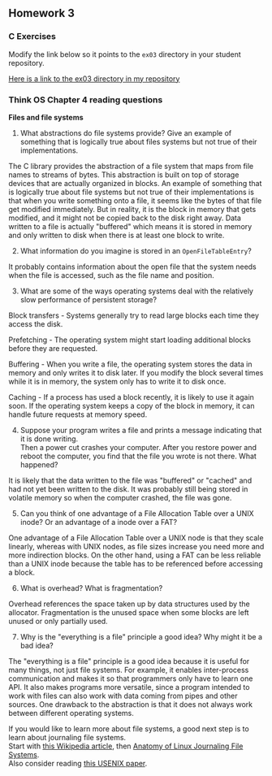 ## Homework 3

### C Exercises

Modify the link below so it points to the `ex03` directory in your
student repository.

[Here is a link to the ex03 directory in my repository](https://github.com/umadesai/ExercisesInC/tree/master/exercises/ex03)

### Think OS Chapter 4 reading questions

**Files and file systems**

1) What abstractions do file systems provide?  Give an example of something that is logically
true about files systems but not true of their implementations.

The C library provides the abstraction of a file system that maps from file names to streams of bytes. This abstraction is built on top of storage devices that are actually organized in blocks. An example of something that is logically true about file systems but not true of their implementations is that when you write something onto a file, it seems like the bytes of that file get modified immediately. But in reality, it is the block in memory that gets modified, and it might not be copied back to the disk right away. Data written to a file is actually "buffered" which means it is stored in memory and only written to disk when there is at least one block to write.

2) What information do you imagine is stored in an `OpenFileTableEntry`?

It  probably contains information about the open file that the system needs when the file is accessed, such as the file name and position.

3) What are some of the ways operating systems deal with the relatively slow performance of persistent storage?

Block transfers - Systems generally try to read large blocks each time they access the disk.

Prefetching - The operating system might start loading additional blocks before they are requested.

Buffering - When you write a file, the operating system stores the data in memory and only writes it to disk later. If you modify the block several times while it is in memory, the system only has to write it to disk once.

Caching - If a process has used a block recently, it is likely to use it again soon. If the operating system keeps a copy of the block in memory, it can handle future requests at memory speed.

4) Suppose your program writes a file and prints a message indicating that it is done writing.  
Then a power cut crashes your computer.  After you restore power and reboot the computer, you find that the
file you wrote is not there.  What happened?

It is likely that the data written to the file was "buffered" or "cached" and had not yet been written to the disk. It was probably still being stored in volatile memory so when the computer crashed, the file was gone.

5) Can you think of one advantage of a File Allocation Table over a UNIX inode?  Or an advantage of a inode over a FAT?

One advantage of a File Allocation Table over a UNIX node is that they scale linearly, whereas with UNIX nodes, as file sizes increase you need more and more indirection blocks. On the other hand, using a FAT can be less reliable than a UNIX inode because the table has to be referenced before accessing a block.

6) What is overhead?  What is fragmentation?

Overhead references the space taken up by data structures used by the allocator. Fragmentation is the unused space when some blocks are left unused or only partially used.

7) Why is the "everything is a file" principle a good idea?  Why might it be a bad idea?

The "everything is a file" principle is a good idea because it is useful for many things, not just file systems. For example, it enables inter-process communication and makes it so that programmers only have to learn one API. It also makes programs more versatile, since a program intended to work with files can also work with data coming from pipes and other sources. One drawback to the abstraction is that it does not always work between different operating systems.

If you would like to learn more about file systems, a good next step is to learn about journaling file systems.  
Start with [this Wikipedia article](https://en.wikipedia.org/wiki/Journaling_file_system), then
[Anatomy of Linux Journaling File Systems](http://www.ibm.com/developerworks/library/l-journaling-filesystems/index.html).  
Also consider reading [this USENIX paper](https://www.usenix.org/legacy/event/usenix05/tech/general/full_papers/prabhakaran/prabhakaran.pdf).
